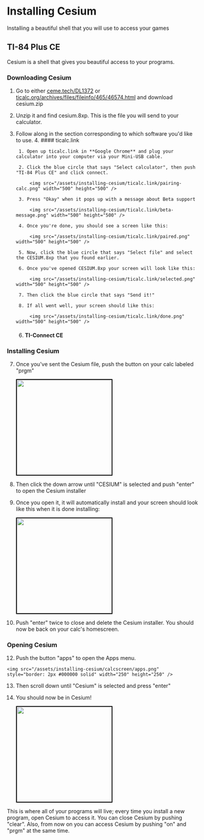 # Installing Cesium

Installing a beautiful shell that you will use to access your games

## TI-84 Plus CE

Cesium is a shell that gives you beautiful access to your programs.

### Downloading Cesium
1. Go to either [ceme.tech/DL1372](http://ceme.tech/DL1372) or [ticalc.org/archives/files/fileinfo/465/46574.html](https://www.ticalc.org/archives/files/fileinfo/465/46574.html) and download cesium.zip 
2. Unzip it and find cesium.8xp. This is the file you will send to your calculator.
3. Follow along in the section corresponding to which software you'd like to use.
    4. #### ticalc.link
    
		1. Open up ticalc.link in **Google Chrome** and plug your calculator into your computer via your Mini-USB cable.
	
		2. Click the blue circle that says "Select calculator", then push "TI-84 Plus CE" and click connect.
	
			<img src="/assets/installing-cesium/ticalc.link/pairing-calc.png" width="500" height="500" />
	
		3. Press "Okay" when it pops up with a message about Beta support

			<img src="/assets/installing-cesium/ticalc.link/beta-message.png" width="500" height="500" />

		4. Once you're done, you should see a screen like this:

			<img src="/assets/installing-cesium/ticalc.link/paired.png" width="500" height="500" />

		5. Now, click the blue circle that says "Select file" and select the CESIUM.8xp that you found earlier. 

		6. Once you've opened CESIUM.8xp your screen will look like this:

			<img src="/assets/installing-cesium/ticalc.link/selected.png" width="500" height="500" />

		7. Then click the blue circle that says "Send it!"

		8. If all went well, your screen should like this:

			<img src="/assets/installing-cesium/ticalc.link/done.png" width="500" height="500" />
	
    6. #### TI-Connect CE
    
### Installing Cesium

7. Once you've sent the Cesium file, push the button on your calc labeled "prgm"

	<img src="/assets/installing-cesium/calcscreen/prgm-1.png" style="border: 2px #000000 solid" width="250" height="250" />

8. Then click the down arrow until "CESIUM" is selected and push "enter" to open the Cesium installer
9. Once you open it, it will automatically install and your screen should look like this when it is done installing:

	<img src="/assets/installing-cesium/calcscreen/cesium-installer.png" style="border: 2px #000000 solid" width="250" height="250" />
	
10. Push "enter" twice to close and delete the Cesium installer. You should now be back on your calc's homescreen.


### Opening Cesium

12.  Push the button "apps" to open the Apps menu.
	
  	<img src="/assets/installing-cesium/calcscreen/apps.png" style="border: 2px #000000 solid" width="250" height="250" />
	
13. Then scroll down until "Cesium" is selected and press "enter"
14. You should now be in Cesium!

	<img src="/assets/installing-cesium/calcscreen/cesium.png" style="border: 2px #000000 solid" width="250" height="250" />
	
This is where all of your programs will live; every time you install a new program, open Cesium to access it. You can close Cesium by pushing "clear". 
Also, from now on you can access Cesium by pushing "on" and "prgm" at the same time.
